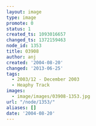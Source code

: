 ```yaml
---
layout: image
type: image
promote: 0
status: 1
created_ts: 1093016657
changed_ts: 1372159463
node_id: 1353
title: 03908
author: anj
created: '2004-08-20'
changed: '2013-06-25'
tags:
  - 2003/12 - December 2003
  - Heaphy Track
images:
  - image/images/03908-1353.jpg
url: "/node/1353/"
aliases: []
date: '2004-08-20'
---
```


